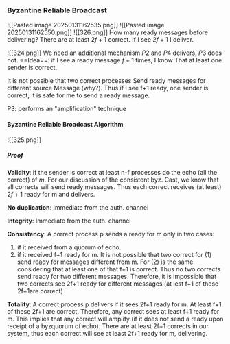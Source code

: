 ### Byzantine Reliable Broadcast
![[Pasted image 20250131162535.png]]
![[Pasted image 20250131162550.png]]
![[326.png]]
How many ready messages before delivering? There are at least $2f+1$ correct. If I see
$2f+1$ I deliver.

![[324.png]]
We need an additional mechanism $P2$ and $P4$ delivers, $P3$ does not.
==Idea==: if I see a ready message $f+1$ times, I know That at least one sender is correct.

It is not possible that two correct processes Send ready messages for different source Message (why?). Thus if I see f+1 ready, one sender is correct, It is safe for me to send a ready message.

P3: performs an "amplification" technique

####  Byzantine Reliable Broadcast Algorithm
![[325.png]]

##### Proof
**Validity**: if the sender is correct at least n-f processes do the echo (all the correct) of $m$. For our discussion of the consistent byz. Cast, we know that all corrects will send ready messages. Thus each correct receives (at least) $2f+1$ ready for m and delivers.

**No duplication**: Immediate from the auth. channel

**Integrity**: Immediate from the auth. channel

**Consistency**: A correct process p sends a ready for m only in two cases:
1) if it received from a quorum of echo.
2) if it received f+1 ready for m.
It is not possible that two correct for (1) send ready for messages different from m. For (2) is the same considering that at least one of that f+1 is correct. Thus no two corrects send ready for two different messages. Therefore, it is impossible that two corrects see 2f+1 ready for different messages (at lest f+1 of these 2f+1are correct)

**Totality**: A correct process p delivers if it sees 2f+1 ready for m. At least f+1 of these 2f+1 are correct. Therefore, any correct sees at least f+1 ready for m. This implies that any correct will amplify (if it does not send a ready upon receipt of a byzquorum of echo). There are at least 2f+1 corrects in our system, thus each correct will see at least 2f+1 ready for m, delivering.
